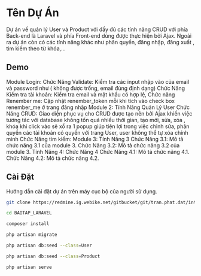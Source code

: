 # Tên Dự Án

Dự án về quản lý User và Product với đầy đủ các tính năng CRUD với phía Back-end là Laravel và phía Front-end dùng được thực hiện bởi Ajax. Ngoài ra dự án còn có các tính năng khác như phân quyền, đăng nhập, đăng xuất , tìm kiếm theo từ khóa,...

## Demo

Module Login: 
Chức Năng Validate: Kiểm tra các input nhập vào của email và password như ( không được trống, email đúng định dạng)
Chức Năng Kiểm tra tài khoản: Kiểm tra email và mật khẩu có hợp lệ,
Chức năng Renember me: Cập nhật renember_token mỗi khi tích vào check box renember_me ở trang đăng nhập
Module 2: Tính Năng Quản Lý User
Chức Năng CRUD: Giao diện phục vụ cho CRUD được tạo nên bởi Ajax khiến việc tương tác với database không tốn quá nhiều thời gian, tạo mới, sửa, xóa , khóa khi click vào sẽ xổ ra 1 popup giúp tiện lợi trong việc chỉnh sửa, phân quyền các tài khoản có quyền với trang User, user không thể tự xóa chính mình 
Chức Năng tìm kiếm: 
Module 3: Tính Năng 3
Chức Năng 3.1: Mô tả chức năng 3.1 của module 3.
Chức Năng 3.2: Mô tả chức năng 3.2 của module 3.
Tính Năng 4: Chức Năng 4
Chức Năng 4.1: Mô tả chức năng 4.1.
Chức Năng 4.2: Mô tả chức năng 4.2.

## Cài Đặt

Hướng dẫn cài đặt dự án trên máy cục bộ của người sử dụng.

```bash
git clone https://redmine.ig.webike.net/gitbucket/git/tran.phat.dat/intern_it58.git

cd BAITAP_LARAVEL

composer install

php artisan migrate

php artisan db:seed --class=User

php artisan db:seed --class=Product

php artisan serve




